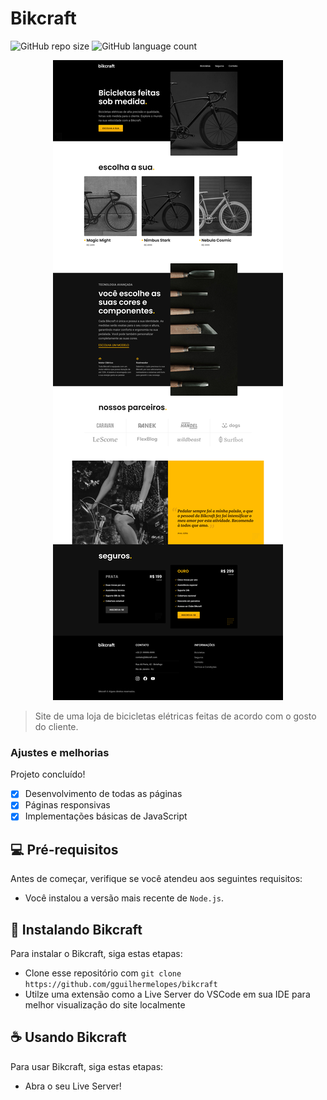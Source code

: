 # Bikcraft 

![GitHub repo size](https://img.shields.io/github/repo-size/gguilhermelopes/bikcraft?style=for-the-badge)
![GitHub language count](https://img.shields.io/github/languages/count/gguilhermelopes/bikcraft?style=for-the-badge)

<p align="center">
<img src="./bikcraft.png" alt="preview img">
</p>

> Site de uma loja de bicicletas elétricas feitas de acordo com o gosto do cliente.

### Ajustes e melhorias

Projeto concluído!

- [x] Desenvolvimento de todas as páginas
- [x] Páginas responsivas
- [x] Implementações básicas de JavaScript

## 💻 Pré-requisitos

Antes de começar, verifique se você atendeu aos seguintes requisitos:

* Você instalou a versão mais recente de `Node.js`.

## 🚀 Instalando Bikcraft

Para instalar o Bikcraft, siga estas etapas:

* Clone esse repositório com `git clone https://github.com/gguilhermelopes/bikcraft`
* Utilze uma extensão como a Live Server do VSCode em sua IDE para melhor visualização do site localmente

## ☕ Usando Bikcraft

Para usar Bikcraft, siga estas etapas:

* Abra o seu Live Server!
